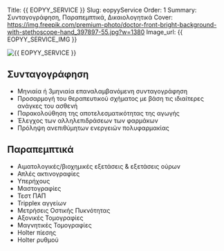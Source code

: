 Title: {{ EOPYY_SERVICE }}
Slug: eopyyService
Order: 1
Summary: Συνταγογράφηση, Παραπεμπτικά, Δικαιολογητικά
Cover: https://img.freepik.com/premium-photo/doctor-front-bright-background-with-stethoscope-hand_397897-55.jpg?w=1380
Image_url: {{ EOPYY_SERVICE_IMG }}

<div class="flex-container">
    <div class="flex-item">
        <img src="{{ SITEURL }}/{{ EOPYY_SERVICE_IMG }} " alt="{{ EOPYY_SERVICE }}" />
    </div>
    <div class="flex-item">
        <h2>Συνταγογράφηση</h2>  
        <ul>
            <li> Μηνιαία ή 3μηνιαία επαναλαμβανόμενη συνταγογράφηση</li>
            <li> Προσαρμογή του θεραπευτικού σχήματος με βάση τις ιδιαίτερες ανάγκες του ασθενή</li>
            <li> Παρακολούθηση της αποτελεσματικότητας της αγωγής</li>
            <li> Έλεγχος των αλληλεπιδράσεων των φαρμάκων</li>
            <li> Πρόληψη ανεπιθύμητων ενεργειών πολυφαρμακίας</li>
        </ul>        
        <h2>Παραπεμπτικά</h2>  
        <ul>
            <li> Αιματολογικές/βιοχημικές εξετάσεις & εξετάσεις ούρων</li>
            <li> Απλές ακτινογραφίες</li>
            <li> Υπερήχους</li>
            <li> Μαστογραφίες</li>
            <li> Τεστ ΠΑΠ</li>
            <li> Tripplex αγγείων</li>
            <li> Μετρήσεις Οστικής Πυκνότητας</li>
            <li> Αξονικές Τομογραφίες</li>
            <li> Μαγνητικές Τομογραφίες</li>
            <li> Holter πίεσης</li>
            <li> Holter ρυθμού</li>
        </ul>
    </div>    
</div>

